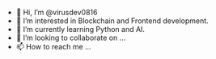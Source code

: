- 👋 Hi, I’m @virusdev0816
- 👀 I’m interested in Blockchain and Frontend development.
- 🌱 I’m currently learning Python and AI.
- 💞️ I’m looking to collaborate on ...
- 📫 How to reach me ...

<!---
virusdev0816/virusdev0816 is a ✨ special ✨ repository because its `README.md` (this file) appears on your GitHub profile.
You can click the Preview link to take a look at your changes.
--->
